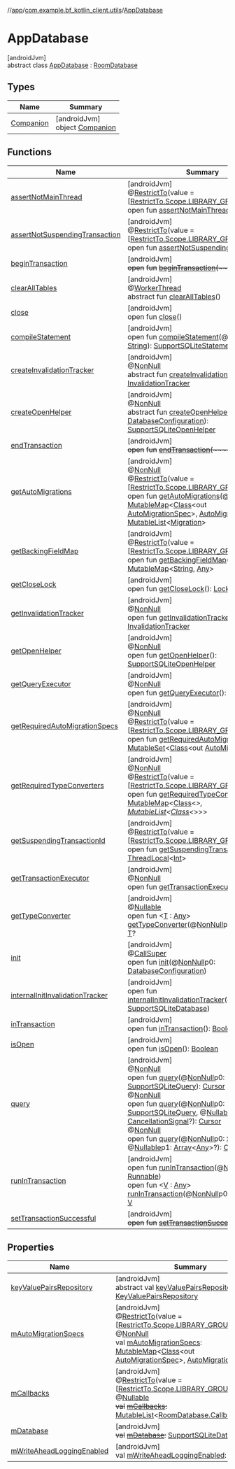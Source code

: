 //[app](../../../index.md)/[com.example.bf_kotlin_client.utils](../index.md)/[AppDatabase](index.md)

# AppDatabase

[androidJvm]\
abstract class [AppDatabase](index.md) : [RoomDatabase](https://developer.android.com/reference/kotlin/androidx/room/RoomDatabase.html)

## Types

| Name | Summary |
|---|---|
| [Companion](-companion/index.md) | [androidJvm]<br>object [Companion](-companion/index.md) |

## Functions

| Name | Summary |
|---|---|
| [assertNotMainThread](index.md#-917214377%2FFunctions%2F-912451524) | [androidJvm]<br>@[RestrictTo](https://developer.android.com/reference/kotlin/androidx/annotation/RestrictTo.html)(value = [[RestrictTo.Scope.LIBRARY_GROUP_PREFIX](https://developer.android.com/reference/kotlin/androidx/annotation/RestrictTo.Scope.LIBRARY_GROUP_PREFIX.html)])<br>open fun [assertNotMainThread](index.md#-917214377%2FFunctions%2F-912451524)() |
| [assertNotSuspendingTransaction](index.md#1166251624%2FFunctions%2F-912451524) | [androidJvm]<br>@[RestrictTo](https://developer.android.com/reference/kotlin/androidx/annotation/RestrictTo.html)(value = [[RestrictTo.Scope.LIBRARY_GROUP](https://developer.android.com/reference/kotlin/androidx/annotation/RestrictTo.Scope.LIBRARY_GROUP.html)])<br>open fun [assertNotSuspendingTransaction](index.md#1166251624%2FFunctions%2F-912451524)() |
| [beginTransaction](index.md#1020009182%2FFunctions%2F-912451524) | [androidJvm]<br>~~open~~ ~~fun~~ [~~beginTransaction~~](index.md#1020009182%2FFunctions%2F-912451524)~~(~~~~)~~ |
| [clearAllTables](index.md#404244410%2FFunctions%2F-912451524) | [androidJvm]<br>@[WorkerThread](https://developer.android.com/reference/kotlin/androidx/annotation/WorkerThread.html)<br>abstract fun [clearAllTables](index.md#404244410%2FFunctions%2F-912451524)() |
| [close](index.md#1674273423%2FFunctions%2F-912451524) | [androidJvm]<br>open fun [close](index.md#1674273423%2FFunctions%2F-912451524)() |
| [compileStatement](index.md#162913197%2FFunctions%2F-912451524) | [androidJvm]<br>open fun [compileStatement](index.md#162913197%2FFunctions%2F-912451524)(@[NonNull](https://developer.android.com/reference/kotlin/androidx/annotation/NonNull.html)p0: [String](https://kotlinlang.org/api/latest/jvm/stdlib/kotlin/-string/index.html)): [SupportSQLiteStatement](https://developer.android.com/reference/kotlin/androidx/sqlite/db/SupportSQLiteStatement.html) |
| [createInvalidationTracker](index.md#1389914857%2FFunctions%2F-912451524) | [androidJvm]<br>@[NonNull](https://developer.android.com/reference/kotlin/androidx/annotation/NonNull.html)<br>abstract fun [createInvalidationTracker](index.md#1389914857%2FFunctions%2F-912451524)(): [InvalidationTracker](https://developer.android.com/reference/kotlin/androidx/room/InvalidationTracker.html) |
| [createOpenHelper](index.md#-1164251690%2FFunctions%2F-912451524) | [androidJvm]<br>@[NonNull](https://developer.android.com/reference/kotlin/androidx/annotation/NonNull.html)<br>abstract fun [createOpenHelper](index.md#-1164251690%2FFunctions%2F-912451524)(p0: [DatabaseConfiguration](https://developer.android.com/reference/kotlin/androidx/room/DatabaseConfiguration.html)): [SupportSQLiteOpenHelper](https://developer.android.com/reference/kotlin/androidx/sqlite/db/SupportSQLiteOpenHelper.html) |
| [endTransaction](index.md#622722960%2FFunctions%2F-912451524) | [androidJvm]<br>~~open~~ ~~fun~~ [~~endTransaction~~](index.md#622722960%2FFunctions%2F-912451524)~~(~~~~)~~ |
| [getAutoMigrations](index.md#252715599%2FFunctions%2F-912451524) | [androidJvm]<br>@[NonNull](https://developer.android.com/reference/kotlin/androidx/annotation/NonNull.html)<br>@[RestrictTo](https://developer.android.com/reference/kotlin/androidx/annotation/RestrictTo.html)(value = [[RestrictTo.Scope.LIBRARY_GROUP](https://developer.android.com/reference/kotlin/androidx/annotation/RestrictTo.Scope.LIBRARY_GROUP.html)])<br>open fun [getAutoMigrations](index.md#252715599%2FFunctions%2F-912451524)(@[NonNull](https://developer.android.com/reference/kotlin/androidx/annotation/NonNull.html)p0: [MutableMap](https://kotlinlang.org/api/latest/jvm/stdlib/kotlin.collections/-mutable-map/index.html)&lt;[Class](https://developer.android.com/reference/kotlin/java/lang/Class.html)&lt;out [AutoMigrationSpec](https://developer.android.com/reference/kotlin/androidx/room/migration/AutoMigrationSpec.html)&gt;, [AutoMigrationSpec](https://developer.android.com/reference/kotlin/androidx/room/migration/AutoMigrationSpec.html)&gt;): [MutableList](https://kotlinlang.org/api/latest/jvm/stdlib/kotlin.collections/-mutable-list/index.html)&lt;[Migration](https://developer.android.com/reference/kotlin/androidx/room/migration/Migration.html)&gt; |
| [getBackingFieldMap](index.md#-851261044%2FFunctions%2F-912451524) | [androidJvm]<br>@[RestrictTo](https://developer.android.com/reference/kotlin/androidx/annotation/RestrictTo.html)(value = [[RestrictTo.Scope.LIBRARY_GROUP](https://developer.android.com/reference/kotlin/androidx/annotation/RestrictTo.Scope.LIBRARY_GROUP.html)])<br>open fun [getBackingFieldMap](index.md#-851261044%2FFunctions%2F-912451524)(): [MutableMap](https://kotlinlang.org/api/latest/jvm/stdlib/kotlin.collections/-mutable-map/index.html)&lt;[String](https://kotlinlang.org/api/latest/jvm/stdlib/kotlin/-string/index.html), [Any](https://kotlinlang.org/api/latest/jvm/stdlib/kotlin/-any/index.html)&gt; |
| [getCloseLock](index.md#-1597934906%2FFunctions%2F-912451524) | [androidJvm]<br>open fun [getCloseLock](index.md#-1597934906%2FFunctions%2F-912451524)(): [Lock](https://developer.android.com/reference/kotlin/java/util/concurrent/locks/Lock.html) |
| [getInvalidationTracker](index.md#-1572952849%2FFunctions%2F-912451524) | [androidJvm]<br>@[NonNull](https://developer.android.com/reference/kotlin/androidx/annotation/NonNull.html)<br>open fun [getInvalidationTracker](index.md#-1572952849%2FFunctions%2F-912451524)(): [InvalidationTracker](https://developer.android.com/reference/kotlin/androidx/room/InvalidationTracker.html) |
| [getOpenHelper](index.md#528322745%2FFunctions%2F-912451524) | [androidJvm]<br>@[NonNull](https://developer.android.com/reference/kotlin/androidx/annotation/NonNull.html)<br>open fun [getOpenHelper](index.md#528322745%2FFunctions%2F-912451524)(): [SupportSQLiteOpenHelper](https://developer.android.com/reference/kotlin/androidx/sqlite/db/SupportSQLiteOpenHelper.html) |
| [getQueryExecutor](index.md#1823899982%2FFunctions%2F-912451524) | [androidJvm]<br>@[NonNull](https://developer.android.com/reference/kotlin/androidx/annotation/NonNull.html)<br>open fun [getQueryExecutor](index.md#1823899982%2FFunctions%2F-912451524)(): [Executor](https://developer.android.com/reference/kotlin/java/util/concurrent/Executor.html) |
| [getRequiredAutoMigrationSpecs](index.md#1623281881%2FFunctions%2F-912451524) | [androidJvm]<br>@[NonNull](https://developer.android.com/reference/kotlin/androidx/annotation/NonNull.html)<br>@[RestrictTo](https://developer.android.com/reference/kotlin/androidx/annotation/RestrictTo.html)(value = [[RestrictTo.Scope.LIBRARY_GROUP](https://developer.android.com/reference/kotlin/androidx/annotation/RestrictTo.Scope.LIBRARY_GROUP.html)])<br>open fun [getRequiredAutoMigrationSpecs](index.md#1623281881%2FFunctions%2F-912451524)(): [MutableSet](https://kotlinlang.org/api/latest/jvm/stdlib/kotlin.collections/-mutable-set/index.html)&lt;[Class](https://developer.android.com/reference/kotlin/java/lang/Class.html)&lt;out [AutoMigrationSpec](https://developer.android.com/reference/kotlin/androidx/room/migration/AutoMigrationSpec.html)&gt;&gt; |
| [getRequiredTypeConverters](index.md#204249253%2FFunctions%2F-912451524) | [androidJvm]<br>@[NonNull](https://developer.android.com/reference/kotlin/androidx/annotation/NonNull.html)<br>@[RestrictTo](https://developer.android.com/reference/kotlin/androidx/annotation/RestrictTo.html)(value = [[RestrictTo.Scope.LIBRARY_GROUP](https://developer.android.com/reference/kotlin/androidx/annotation/RestrictTo.Scope.LIBRARY_GROUP.html)])<br>open fun [getRequiredTypeConverters](index.md#204249253%2FFunctions%2F-912451524)(): [MutableMap](https://kotlinlang.org/api/latest/jvm/stdlib/kotlin.collections/-mutable-map/index.html)&lt;[Class](https://developer.android.com/reference/kotlin/java/lang/Class.html)&lt;*&gt;, [MutableList](https://kotlinlang.org/api/latest/jvm/stdlib/kotlin.collections/-mutable-list/index.html)&lt;[Class](https://developer.android.com/reference/kotlin/java/lang/Class.html)&lt;*&gt;&gt;&gt; |
| [getSuspendingTransactionId](index.md#2127040246%2FFunctions%2F-912451524) | [androidJvm]<br>@[RestrictTo](https://developer.android.com/reference/kotlin/androidx/annotation/RestrictTo.html)(value = [[RestrictTo.Scope.LIBRARY_GROUP](https://developer.android.com/reference/kotlin/androidx/annotation/RestrictTo.Scope.LIBRARY_GROUP.html)])<br>open fun [getSuspendingTransactionId](index.md#2127040246%2FFunctions%2F-912451524)(): [ThreadLocal](https://developer.android.com/reference/kotlin/java/lang/ThreadLocal.html)&lt;[Int](https://kotlinlang.org/api/latest/jvm/stdlib/kotlin/-int/index.html)&gt; |
| [getTransactionExecutor](index.md#139460856%2FFunctions%2F-912451524) | [androidJvm]<br>@[NonNull](https://developer.android.com/reference/kotlin/androidx/annotation/NonNull.html)<br>open fun [getTransactionExecutor](index.md#139460856%2FFunctions%2F-912451524)(): [Executor](https://developer.android.com/reference/kotlin/java/util/concurrent/Executor.html) |
| [getTypeConverter](index.md#-1472154772%2FFunctions%2F-912451524) | [androidJvm]<br>@[Nullable](https://developer.android.com/reference/kotlin/androidx/annotation/Nullable.html)<br>open fun &lt;[T](index.md#-1472154772%2FFunctions%2F-912451524) : [Any](https://kotlinlang.org/api/latest/jvm/stdlib/kotlin/-any/index.html)&gt; [getTypeConverter](index.md#-1472154772%2FFunctions%2F-912451524)(@[NonNull](https://developer.android.com/reference/kotlin/androidx/annotation/NonNull.html)p0: [Class](https://developer.android.com/reference/kotlin/java/lang/Class.html)&lt;[T](index.md#-1472154772%2FFunctions%2F-912451524)&gt;): [T](index.md#-1472154772%2FFunctions%2F-912451524)? |
| [init](index.md#1039887154%2FFunctions%2F-912451524) | [androidJvm]<br>@[CallSuper](https://developer.android.com/reference/kotlin/androidx/annotation/CallSuper.html)<br>open fun [init](index.md#1039887154%2FFunctions%2F-912451524)(@[NonNull](https://developer.android.com/reference/kotlin/androidx/annotation/NonNull.html)p0: [DatabaseConfiguration](https://developer.android.com/reference/kotlin/androidx/room/DatabaseConfiguration.html)) |
| [internalInitInvalidationTracker](index.md#11707031%2FFunctions%2F-912451524) | [androidJvm]<br>open fun [internalInitInvalidationTracker](index.md#11707031%2FFunctions%2F-912451524)(@[NonNull](https://developer.android.com/reference/kotlin/androidx/annotation/NonNull.html)p0: [SupportSQLiteDatabase](https://developer.android.com/reference/kotlin/androidx/sqlite/db/SupportSQLiteDatabase.html)) |
| [inTransaction](index.md#-1889647314%2FFunctions%2F-912451524) | [androidJvm]<br>open fun [inTransaction](index.md#-1889647314%2FFunctions%2F-912451524)(): [Boolean](https://kotlinlang.org/api/latest/jvm/stdlib/kotlin/-boolean/index.html) |
| [isOpen](index.md#-277138657%2FFunctions%2F-912451524) | [androidJvm]<br>open fun [isOpen](index.md#-277138657%2FFunctions%2F-912451524)(): [Boolean](https://kotlinlang.org/api/latest/jvm/stdlib/kotlin/-boolean/index.html) |
| [query](index.md#-2073828541%2FFunctions%2F-912451524) | [androidJvm]<br>@[NonNull](https://developer.android.com/reference/kotlin/androidx/annotation/NonNull.html)<br>open fun [query](index.md#-2073828541%2FFunctions%2F-912451524)(@[NonNull](https://developer.android.com/reference/kotlin/androidx/annotation/NonNull.html)p0: [SupportSQLiteQuery](https://developer.android.com/reference/kotlin/androidx/sqlite/db/SupportSQLiteQuery.html)): [Cursor](https://developer.android.com/reference/kotlin/android/database/Cursor.html)<br>@[NonNull](https://developer.android.com/reference/kotlin/androidx/annotation/NonNull.html)<br>open fun [query](index.md#604106995%2FFunctions%2F-912451524)(@[NonNull](https://developer.android.com/reference/kotlin/androidx/annotation/NonNull.html)p0: [SupportSQLiteQuery](https://developer.android.com/reference/kotlin/androidx/sqlite/db/SupportSQLiteQuery.html), @[Nullable](https://developer.android.com/reference/kotlin/androidx/annotation/Nullable.html)p1: [CancellationSignal](https://developer.android.com/reference/kotlin/android/os/CancellationSignal.html)?): [Cursor](https://developer.android.com/reference/kotlin/android/database/Cursor.html)<br>@[NonNull](https://developer.android.com/reference/kotlin/androidx/annotation/NonNull.html)<br>open fun [query](index.md#-1778261672%2FFunctions%2F-912451524)(@[NonNull](https://developer.android.com/reference/kotlin/androidx/annotation/NonNull.html)p0: [String](https://kotlinlang.org/api/latest/jvm/stdlib/kotlin/-string/index.html), @[Nullable](https://developer.android.com/reference/kotlin/androidx/annotation/Nullable.html)p1: [Array](https://kotlinlang.org/api/latest/jvm/stdlib/kotlin/-array/index.html)&lt;[Any](https://kotlinlang.org/api/latest/jvm/stdlib/kotlin/-any/index.html)&gt;?): [Cursor](https://developer.android.com/reference/kotlin/android/database/Cursor.html) |
| [runInTransaction](index.md#1063989044%2FFunctions%2F-912451524) | [androidJvm]<br>open fun [runInTransaction](index.md#1063989044%2FFunctions%2F-912451524)(@[NonNull](https://developer.android.com/reference/kotlin/androidx/annotation/NonNull.html)p0: [Runnable](https://developer.android.com/reference/kotlin/java/lang/Runnable.html))<br>open fun &lt;[V](index.md#1107088127%2FFunctions%2F-912451524) : [Any](https://kotlinlang.org/api/latest/jvm/stdlib/kotlin/-any/index.html)&gt; [runInTransaction](index.md#1107088127%2FFunctions%2F-912451524)(@[NonNull](https://developer.android.com/reference/kotlin/androidx/annotation/NonNull.html)p0: [Callable](https://developer.android.com/reference/kotlin/java/util/concurrent/Callable.html)&lt;[V](index.md#1107088127%2FFunctions%2F-912451524)&gt;): [V](index.md#1107088127%2FFunctions%2F-912451524) |
| [setTransactionSuccessful](index.md#954356125%2FFunctions%2F-912451524) | [androidJvm]<br>~~open~~ ~~fun~~ [~~setTransactionSuccessful~~](index.md#954356125%2FFunctions%2F-912451524)~~(~~~~)~~ |

## Properties

| Name | Summary |
|---|---|
| [keyValuePairsRepository](key-value-pairs-repository.md) | [androidJvm]<br>abstract val [keyValuePairsRepository](key-value-pairs-repository.md): [KeyValuePairsRepository](../../com.example.bf_kotlin_client.localdb.repositories/-key-value-pairs-repository/index.md) |
| [mAutoMigrationSpecs](index.md#-218372351%2FProperties%2F-912451524) | [androidJvm]<br>@[RestrictTo](https://developer.android.com/reference/kotlin/androidx/annotation/RestrictTo.html)(value = [[RestrictTo.Scope.LIBRARY_GROUP](https://developer.android.com/reference/kotlin/androidx/annotation/RestrictTo.Scope.LIBRARY_GROUP.html)])<br>@[NonNull](https://developer.android.com/reference/kotlin/androidx/annotation/NonNull.html)<br>val [mAutoMigrationSpecs](index.md#-218372351%2FProperties%2F-912451524): [MutableMap](https://kotlinlang.org/api/latest/jvm/stdlib/kotlin.collections/-mutable-map/index.html)&lt;[Class](https://developer.android.com/reference/kotlin/java/lang/Class.html)&lt;out [AutoMigrationSpec](https://developer.android.com/reference/kotlin/androidx/room/migration/AutoMigrationSpec.html)&gt;, [AutoMigrationSpec](https://developer.android.com/reference/kotlin/androidx/room/migration/AutoMigrationSpec.html)&gt; |
| [mCallbacks](index.md#1144805490%2FProperties%2F-912451524) | [androidJvm]<br>@[RestrictTo](https://developer.android.com/reference/kotlin/androidx/annotation/RestrictTo.html)(value = [[RestrictTo.Scope.LIBRARY_GROUP_PREFIX](https://developer.android.com/reference/kotlin/androidx/annotation/RestrictTo.Scope.LIBRARY_GROUP_PREFIX.html)])<br>@[Nullable](https://developer.android.com/reference/kotlin/androidx/annotation/Nullable.html)<br>~~val~~ [~~mCallbacks~~](index.md#1144805490%2FProperties%2F-912451524)~~:~~ [MutableList](https://kotlinlang.org/api/latest/jvm/stdlib/kotlin.collections/-mutable-list/index.html)&lt;[RoomDatabase.Callback](https://developer.android.com/reference/kotlin/androidx/room/RoomDatabase.Callback.html)&gt;? |
| [mDatabase](index.md#-1772608385%2FProperties%2F-912451524) | [androidJvm]<br>~~val~~ [~~mDatabase~~](index.md#-1772608385%2FProperties%2F-912451524)~~:~~ [SupportSQLiteDatabase](https://developer.android.com/reference/kotlin/androidx/sqlite/db/SupportSQLiteDatabase.html) |
| [mWriteAheadLoggingEnabled](index.md#1724433270%2FProperties%2F-912451524) | [androidJvm]<br>val [mWriteAheadLoggingEnabled](index.md#1724433270%2FProperties%2F-912451524): [Boolean](https://kotlinlang.org/api/latest/jvm/stdlib/kotlin/-boolean/index.html) |
